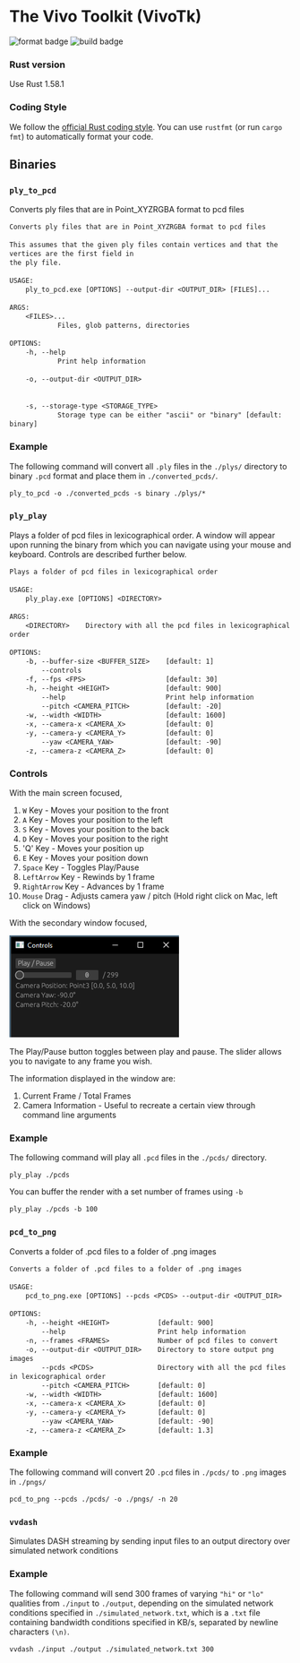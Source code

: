 # The Vivo Toolkit (VivoTk)

![format badge](https://github.com/Hungkhoaitay/in-summer-we-render/actions/workflows/format.yml/badge.svg)
![build badge](https://github.com/Hungkhoaitay/in-summer-we-render/actions/workflows/build.yml/badge.svg)

### Rust version

Use Rust 1.58.1

### Coding Style

We follow the [official Rust coding style](https://github.com/rust-dev-tools/fmt-rfcs/blob/master/guide/guide.md).  You can use `rustfmt` (or run `cargo fmt`) to automatically format your code.

## Binaries

### `ply_to_pcd`

Converts ply files that are in Point_XYZRGBA format to pcd files

```shell
Converts ply files that are in Point_XYZRGBA format to pcd files

This assumes that the given ply files contain vertices and that the vertices are the first field in
the ply file.

USAGE:
    ply_to_pcd.exe [OPTIONS] --output-dir <OUTPUT_DIR> [FILES]...

ARGS:
    <FILES>...
            Files, glob patterns, directories

OPTIONS:
    -h, --help
            Print help information

    -o, --output-dir <OUTPUT_DIR>


    -s, --storage-type <STORAGE_TYPE>
            Storage type can be either "ascii" or "binary" [default: binary]
```

### Example

The following command will convert all `.ply` files in the `./plys/` directory to binary `.pcd` format and place them in `./converted_pcds/`.

```shell
ply_to_pcd -o ./converted_pcds -s binary ./plys/*
```

### `ply_play`

Plays a folder of pcd files in lexicographical order. A window will appear upon running the binary from which you can navigate using your mouse and keyboard. Controls are described further below.

```shell
Plays a folder of pcd files in lexicographical order

USAGE:
    ply_play.exe [OPTIONS] <DIRECTORY>

ARGS:
    <DIRECTORY>    Directory with all the pcd files in lexicographical order

OPTIONS:
    -b, --buffer-size <BUFFER_SIZE>    [default: 1]
        --controls
    -f, --fps <FPS>                    [default: 30]
    -h, --height <HEIGHT>              [default: 900]
        --help                         Print help information
        --pitch <CAMERA_PITCH>         [default: -20]
    -w, --width <WIDTH>                [default: 1600]
    -x, --camera-x <CAMERA_X>          [default: 0]
    -y, --camera-y <CAMERA_Y>          [default: 0]
        --yaw <CAMERA_YAW>             [default: -90]
    -z, --camera-z <CAMERA_Z>          [default: 0]
```

### Controls

With the main screen focused, 

1. `W` Key - Moves your position to the front
2. `A` Key - Moves your position to the left
3. `S` Key - Moves your position to the back
4. `D` Key - Moves your position to the right
5. 'Q' Key - Moves your position up
6. `E` Key - Moves your position down
7. `Space` Key - Toggles Play/Pause
8. `LeftArrow` Key - Rewinds by 1 frame
9. `RightArrow` Key - Advances by 1 frame
10. `Mouse` Drag - Adjusts camera yaw / pitch (Hold right click on Mac, left click on Windows)

With the secondary window focused,

![Playback Controls Secondary Window](docs/images/playback_controls.png)

The Play/Pause button toggles between play and pause. The slider allows you to navigate to any frame you wish.

The information displayed in the window are:

1. Current Frame / Total Frames
2. Camera Information - Useful to recreate a certain view through command line arguments

### Example

The following command will play all `.pcd` files in the `./pcds/` directory.

```shell
ply_play ./pcds
```

You can buffer the render with a set number of frames using `-b`

```shell
ply_play ./pcds -b 100
```

### `pcd_to_png`

Converts a folder of .pcd files to a folder of .png images

```shell
Converts a folder of .pcd files to a folder of .png images

USAGE:
    pcd_to_png.exe [OPTIONS] --pcds <PCDS> --output-dir <OUTPUT_DIR>

OPTIONS:
    -h, --height <HEIGHT>            [default: 900]
        --help                       Print help information
    -n, --frames <FRAMES>            Number of pcd files to convert
    -o, --output-dir <OUTPUT_DIR>    Directory to store output png images
        --pcds <PCDS>                Directory with all the pcd files in lexicographical order
        --pitch <CAMERA_PITCH>       [default: 0]
    -w, --width <WIDTH>              [default: 1600]
    -x, --camera-x <CAMERA_X>        [default: 0]
    -y, --camera-y <CAMERA_Y>        [default: 0]
        --yaw <CAMERA_YAW>           [default: -90]
    -z, --camera-z <CAMERA_Z>        [default: 1.3]
```

### Example

The following command will convert 20 `.pcd` files in `./pcds/` to `.png` images in `./pngs/`

```shell
pcd_to_png --pcds ./pcds/ -o ./pngs/ -n 20
```

### `vvdash`

Simulates DASH streaming by sending input files to an output directory over simulated network conditions

### Example

The following command will send 300 frames of varying `"hi"` or `"lo"` qualities from `./input` to `./output`, depending on the simulated network conditions specified in `./simulated_network.txt`, which is a `.txt` file containing bandwidth conditions specified in KB/s, separated by newline characters `(\n)`.

```shell
vvdash ./input ./output ./simulated_network.txt 300
```

